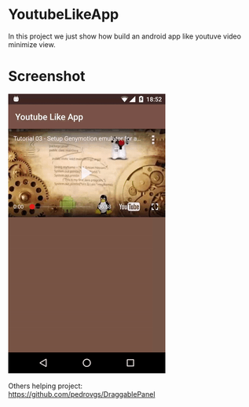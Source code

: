 # YoutubeLikeApp
In this project we just show how build an android app like youtuve video minimize view. 

<h1>Screenshot</h1>

<p><a href="https://github.com/Emran-Java/YoutubeLikeApp/blob/master/screenshot/ezgif.com-2f6f568fe5.gif" target="_blank">
  <img src="https://github.com/Emran-Java/YoutubeLikeApp/blob/master/screenshot/ezgif.com-2f6f568fe5.gif" alt="Demo Screenshot 1" style="max-width:100%;">
</a>
</p>


Others helping project:</br>
https://github.com/pedrovgs/DraggablePanel

